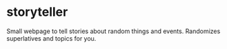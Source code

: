 # storyteller
Small webpage to tell stories about random things and events. Randomizes superlatives and topics for you.
